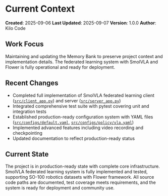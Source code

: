 # Current Context

**Created**: 2025-09-06
**Last Updated**: 2025-09-07
**Version**: 1.0.0
**Author**: Kilo Code

## Work Focus
Maintaining and updating the Memory Bank to preserve project context and implementation details. The federated learning system with SmolVLA and Flower is fully operational and ready for deployment.

## Recent Changes
- Completed full implementation of SmolVLA federated learning client ([`src/client_app.py`](src/client_app.py)) and server ([`src/server_app.py`](src/server_app.py))
- Integrated comprehensive test suite with pytest covering unit and integration tests
- Established production-ready configuration system with YAML files ([`src/configs/default.yaml`](src/configs/default.yaml), [`src/configs/policy/vla.yaml`](src/configs/policy/vla.yaml))
- Implemented advanced features including video recording and checkpointing
- Updated documentation to reflect production-ready status

## Current State
The project is in production-ready state with complete core infrastructure. SmolVLA federated learning system is fully implemented and tested, supporting SO-100 robotics datasets with Flower framework. All source code paths are documented, test coverage meets requirements, and the system is ready for deployment and community use.